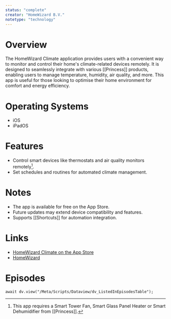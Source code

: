 ```yaml
---
status: "complete"
creator: "HomeWizard B.V."
notetype: "technology"
---
```

# Overview  
The HomeWizard Climate application provides users with a convenient way to monitor and control their home's climate-related devices remotely. It is designed to seamlessly integrate with various [[Princess]] products, enabling users to manage temperature, humidity, air quality, and more. This app is useful for those looking to optimise their home environment for comfort and energy efficiency.

# Operating Systems  
- iOS  
- iPadOS  

# Features  
- Control smart devices like thermostats and air quality monitors remotely[^1].  
- Set schedules and routines for automated climate management.  

# Notes  
- The app is available for free on the App Store.  
- Future updates may extend device compatibility and features.  
- Supports [[Shortcuts]] for automation integration.  

# Links  
- [HomeWizard Climate on the App Store](https://apps.apple.com/gb/app/homewizard-climate/id1451067911)  
- [HomeWizard](https://www.homewizard.com)

# Episodes
```dataviewjs
await dv.view("/Meta/Scripts/Dataview/dv_ListedInEpisodesTable");
```

[^1]: This app requires a Smart Tower Fan, Smart Glass Panel Heater or Smart Dehumidifier from [[Princess]].